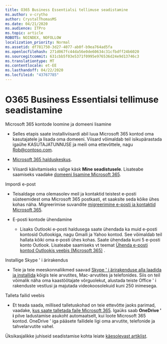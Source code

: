 ```yaml
---
title: O365 Business Essentialsi tellimuse seadistamine
ms.author: v-crytho
author: CrystalThomasMS
ms.date: 04/21/2020
ms.audience: ITPro
ms.topic: article
ROBOTS: NOINDEX, NOFOLLOW
localization_priority: Normal
ms.assetid: df781750-3d27-4077-ab0f-b9ea764ad5fa
ms.openlocfilehash: 271d067fc44da56e0de60634c31cfbdff24b6020
ms.sourcegitcommit: 631cbb5f03e5371f0995e976536d24e9d13746c3
ms.translationtype: MT
ms.contentlocale: et-EE
ms.lasthandoff: 04/22/2020
ms.locfileid: "43767785"
---
```

# <a name="setting-up-your-o365-business-essentials-subscription"></a>O365 Business Essentialsi tellimuse seadistamine

Microsoft 365 kontode loomine ja domeeni lisamine
  
- Selles etapis saate installiviisardi abil luua Microsoft 365 kontod oma kasutajatele ja lisada oma domeeni. Viisard võimaldab teil isikupärastada igaühe KASUTAJATUNNUSE ja meili oma ettevõttele, nagu [Rob@contoso.com](mailto:rob@contoso.com).
    
- [Microsoft 365 halduskeskus](https://login.partner.microsoftonline.cn/).
    
- Viisardi käivitamiseks valige käsk **Mine seadistusele**. Lisateabe saamiseks vaadake [domeeni lisamine Microsoft 365](https://docs.microsoft.com/office365/admin/setup/add-domain).
    
Impordi e-post
  
- Teisaldage oma olemasolev meil ja kontaktid teistest e-posti süsteemidest oma Microsoft 365 postkasti, et saaksite seda kõike ühes kohas näha. Migreerimise suvandite [migreerimine e-posti ja kontaktid Microsoft 365](https://docs.microsoft.com/office365/admin/setup/migrate-email-and-contacts-admin).
    
- E-posti kontode ühendamine
    
  - Lisaks Outlooki e-posti haldusega saate ühendada ka muid e-posti kontosid Outlookiga, nagu Gmaili ja Yahoo kontod. See võimaldab teil hallata kõiki oma e-posti ühes kohas. Saate ühendada kuni 5 e-posti konto Outlook. Lisateabe saamiseks vt teemat [Ühenda e-posti kontod Outlookis veebis (Microsoft 365)](https://support.office.com/Article/Connect-email-accounts-in-Outlook-on-the-web-Office-365-d7012ff0-924f-4f78-8aca-c3912d886c4d) . 
    
Installige Skype ' i ärirakendus
  
- Teie ja teie meeskonnaliikmed saavad [Skype ' i ärirakenduse alla laadida ja installida](https://support.office.com/Article/download-and-install-Skype-for-Business-8a0d4da8-9d58-44f9-9759-5c8f340cb3fb) kõigis teie arvutites, Mac-arvutites ja telefonides. Siis on teil võimalik näha oma kaastöötajate võrguolekut, alustada teiste Office ' i rakenduste vestlusi ja majutada videokoosolekuid kuni 250 inimesega. 
    
Talleta failid veebis
  
- Et teada saada, millised talletuskohad on teie ettevõtte jaoks parimad, vaadake, [kus saate talletada faile Microsoft 365](https://support.office.com/article/c7c20284-bc94-47f4-9728-d28e9daf0790.aspx). Igaüks saab **OneDrive ' i** pilve ladustamise asukoht automaatselt, kui loote Microsoft 365 kontod. OneDrive ' iga pääsete failidele ligi oma arvutite, telefonide ja tahvelarvutite vahel. 
    
Üksikasjalikke juhiseid seadistamise kohta leiate [käesolevast artiklist](https://docs.microsoft.com/office365/admin/setup/setup).
  


